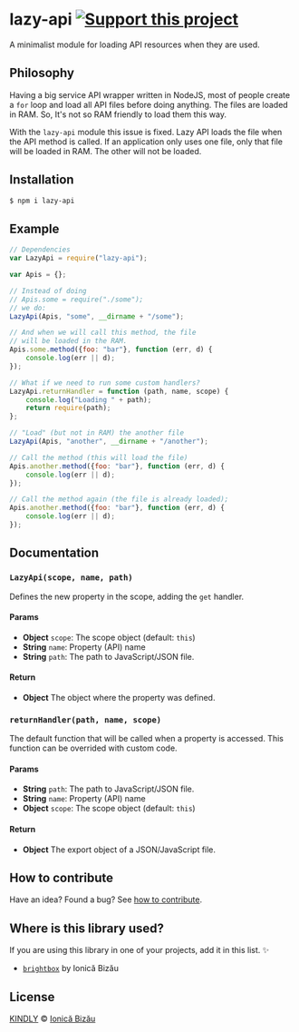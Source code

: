 # lazy-api [![Support this project][donate-now]][paypal-donations]

A minimalist module for loading API resources when they are used.

## Philosophy

Having a big service API wrapper written in NodeJS, most of people create a `for` loop and load all API files before doing anything. The files are loaded in RAM. So, It's not so RAM friendly to load them this way.

With the `lazy-api` module this issue is fixed. Lazy API loads the file when the API method is called. If an application only uses one file, only that file will be loaded in RAM. The other will not be loaded.

## Installation

```sh
$ npm i lazy-api
```

## Example

```js
// Dependencies
var LazyApi = require("lazy-api");

var Apis = {};

// Instead of doing
// Apis.some = require("./some");
// we do:
LazyApi(Apis, "some", __dirname + "/some");

// And when we will call this method, the file
// will be loaded in the RAM.
Apis.some.method({foo: "bar"}, function (err, d) {
    console.log(err || d);
});

// What if we need to run some custom handlers?
LazyApi.returnHandler = function (path, name, scope) {
    console.log("Loading " + path);
    return require(path);
};

// "Load" (but not in RAM) the another file
LazyApi(Apis, "another", __dirname + "/another");

// Call the method (this will load the file)
Apis.another.method({foo: "bar"}, function (err, d) {
    console.log(err || d);
});

// Call the method again (the file is already loaded);
Apis.another.method({foo: "bar"}, function (err, d) {
    console.log(err || d);
});
```

## Documentation

### `LazyApi(scope, name, path)`
Defines the new property in the scope, adding the `get` handler.

#### Params
- **Object** `scope`: The scope object (default: `this`)
- **String** `name`: Property (API) name
- **String** `path`: The path to JavaScript/JSON file.

#### Return
- **Object** The object where the property was defined.

### `returnHandler(path, name, scope)`
The default function that will be called when a property is accessed.
This function can be overrided with custom code.

#### Params
- **String** `path`: The path to JavaScript/JSON file.
- **String** `name`: Property (API) name
- **Object** `scope`: The scope object (default: `this`)

#### Return
- **Object** The export object of a JSON/JavaScript file.

## How to contribute
Have an idea? Found a bug? See [how to contribute][contributing].

## Where is this library used?
If you are using this library in one of your projects, add it in this list. :sparkles:

 - [`brightbox`](https://github.com/IonicaBizau/node-brightbox) by Ionică Bizău

## License

[KINDLY][license] © [Ionică Bizău][website]

[license]: http://ionicabizau.github.io/kindly-license/?author=Ionic%C4%83%20Biz%C4%83u%20%3Cbizauionica@gmail.com%3E&year=2014

[website]: http://ionicabizau.net
[paypal-donations]: https://www.paypal.com/cgi-bin/webscr?cmd=_s-xclick&hosted_button_id=RVXDDLKKLQRJW
[donate-now]: http://i.imgur.com/6cMbHOC.png

[contributing]: /CONTRIBUTING.md
[docs]: /DOCUMENTATION.md
